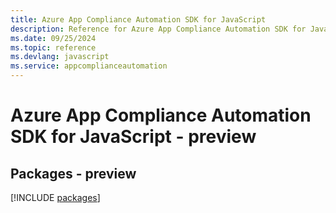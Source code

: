 ```yaml
---
title: Azure App Compliance Automation SDK for JavaScript
description: Reference for Azure App Compliance Automation SDK for JavaScript
ms.date: 09/25/2024
ms.topic: reference
ms.devlang: javascript
ms.service: appcomplianceautomation
---
```

# Azure App Compliance Automation SDK for JavaScript - preview
## Packages - preview
[!INCLUDE [packages](app-compliance-automation-index.md)]